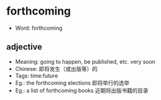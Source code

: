 # forthcoming

- Word: forthcoming

## adjective

- Meaning: going to happen, be published, etc. very soon
- Chinese: 即将发生（或出版等）的
- Tags: time:future
- Eg.: the forthcoming elections 即将举行的选举
- Eg.: a list of forthcoming books 近期将出版书籍的目录


